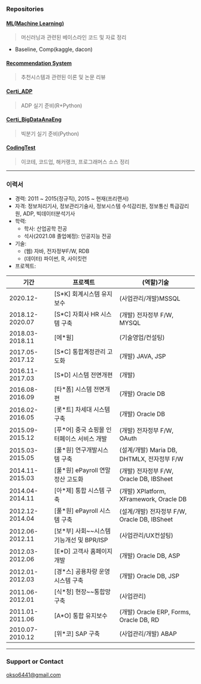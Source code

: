 ### Repositories
#### [ML(Machine Learning)](https://github.com/okso6441-ksh/ML) 
> 머신러닝과 관련된 베이스라인 코드 및 자료 정리  
* Baseline, Comp(kaggle, dacon)

#### [Recommendation System](https://github.com/okso6441-ksh/RecommendationSystem) 
> 추천시스템과 관련된 이론 및 논문 리뷰  

#### [Certi_ADP](https://github.com/okso6441-ksh/Certi_ADP) 
> ADP 실기 준비(R+Python)  

#### [Certi_BigDataAnaEng](https://github.com/okso6441-ksh/Certi_BigDataAnaEng) 
> 빅분기 실기 준비(Python)  

#### [CodingTest](https://github.com/okso6441-ksh/CodingTest) 
> 이코테, 코드업, 해커랭크, 프로그래머스 소스 정리  

---
### 이력서  
* 경력: 2011 ~ 2015(정규직), 2015 ~ 현재(프리랜서)  
* 자격: 정보처리기사, 정보관리기술사, 정보시스템 수석감리원, 정보통신 특급감리원, ADP, 빅데이터분석기사      
* 학력: 
  * 학사: 산업공학 전공 
  * 석사(2021.08 졸업예정): 인공지능 전공    
* 기술: 
  * (웹) 자바, 전자정부F/W, RDB   
  * (데이터) 파이썬, R, 사이킷런  
* 프로젝트: 

|기간|프로젝트|(역할)기술|
|---|---|---|
|2020.12-|[S*K] 회계시스템 유지보수|(사업관리/개발)MSSQL|
|2018.12-2020.07|[S*C] 자회사 HR 시스템 구축|(개발) 전자정부 F/W, MYSQL|
|2018.03-2018.11|[에*윌]|(기술영업/컨설팅)|
|2017.05-2017.12|[S*C] 통합계정관리 고도화|(개발) JAVA, JSP|
|2016.11-2017.03|[S*D] 시스템 전면개편|(개발)|
|2016.08-2016.09|[타*폼] 시스템 전면개편|(개발) Oracle DB|
|2016.02-2016.05|[롯*트] 차세대 시스템 구축|(개발) Oracle DB|
|2015.09-2015.12|[푸*어] 중국 쇼핑몰 인터페이스 서비스 개발|(개발) 전자정부 F/W, OAuth|
|2015.03-2015.05|[풀*원] 연구개발시스템 구축|(설계/개발) Maria DB, DHTMLX, 전자정부 F/W|
|2014.11-2015.03|[풀*원] ePayroll 연말정산 고도화|(개발) 전자정부 F/W, Oracle DB, IBSheet|
|2014.04-2014.11|[아*제] 통합 시스템 구축|(개발) XPlatform, XFramework, Oracle DB|
|2012.12-2014.04|[풀*원] ePayroll 시스템 구축|(설계/개발) 전자정부 F/W, Oracle DB, IBSheet|
|2012.06-2012.11|[보*부] 사회~~시스템 기능개선 및 BPR/ISP|(사업관리/UX컨설팅)|
|2012.03-2012.06|[E*D] 고객사 홈페이지 개발|(개발) Oracle DB, ASP|
|2012.01-2012.03|[경*스] 공용차량 운영시스템 구축|(개발) Oracle DB, JSP|
|2011.06-2012.01|[식*청] 현장~~통합망구축|(사업관리)|
|2011.01-2011.06|[A*O] 통합 유지보수|(개발) Oracle ERP, Forms, Oracle DB, RD|
|2010.07-2010.12|[위*코] SAP 구축 |(사업관리/개발) ABAP|

---
### Support or Contact
okso6441@gmail.com  